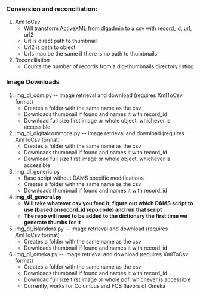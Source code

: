 ### Conversion and reconciliation:

1. XmlToCsv
   * Will transform ActiveXML from dlgadmin to a csv with record_id, url, url2
   * Url is direct path to thumbnail
   * Url2 is path to object
   * Urls mau be the same if there is no path to thumbnails
2. Reconciliation
   * Counts the number of records from a dlg-thumbnails directory listing

### Image Downloads
1. img_dl_cdm.py -- Image retrieval and download (requires XmlToCsv format)
   * Creates a folder with the same name as the csv
   * Downloads thumbnail if found and names it with record_id
   * Download full size first image or whole object, whichever is accessible
2. img_dl_digitalcommons.py -- Image retrieval and download (requires XmlToCsv format)
   * Creates a folder with the same name as the csv
   * Downloads thumbnail if found and names it with record_id
   * Download full size first image or whole object, whichever is accessible
3. img_dl_generic.py
   * Base script without DAMS specific modifications
   * Creates a folder with the same name as the csv
   * Downloads thumbnail if found and names it with record_id
4. __img_dl_general.py__
   * __Will take whatever csv you feed it, figure out which DAMS script to use (based on record_id repo code) and run that script__
   * __The repo will need to be added to the dictionary the first time we generate thumbs for it__
5. img_dl_islandora.py -- Image retrieval and download (requires XmlToCsv format)
   * Creates a folder with the same name as the csv
   * Downloads thumbnail if found and names it with record_id
6. img_dl_omeka.py -- Image retrieval and download (requires XmlToCsv format)
   * Creates a folder with the same name as the csv
   * Downloads thumbnail if found and names it with record_id
   * Download full size first image or whole pdf, whichever is accessible
   * Currently, works for Columbus and FCS flavors of Omeka

   
